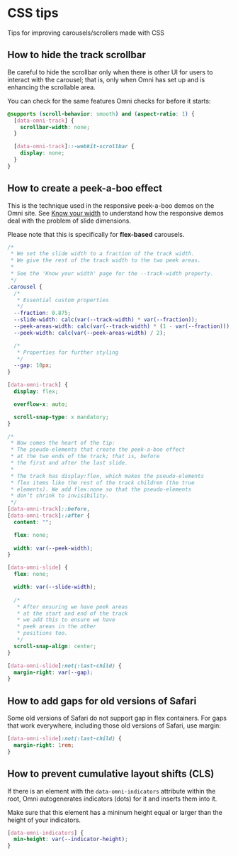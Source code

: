 
CSS tips
================================================================================

Tips for improving carousels/scrollers made with CSS


How to hide the track scrollbar
----------------------------------------

Be careful to hide the scrollbar only when there is other UI
for users to interact with the carousel; that is, only when
Omni has set up and is enhancing the scrollable area.

You can check for the same features Omni checks for before it starts:

```css
@supports (scroll-behavior: smooth) and (aspect-ratio: 1) {
  [data-omni-track] {
    scrollbar-width: none;
  }

  [data-omni-track]::-webkit-scrollbar {
    display: none;
  }
}
```


How to create a peek-a-boo effect
----------------------------------------

This is the technique used in the responsive peek-a-boo demos on the Omni site.
See [Know your width](css-tips-know-your-width.md) to understand how the
responsive demos deal with the problem of slide dimensions.

Please note that this is specifically for **flex-based** carousels.

```css
/*
 * We set the slide width to a fraction of the track width.
 * We give the rest of the track width to the two peek areas.
 *
 * See the 'Know your width' page for the --track-width property.
 */
.carousel {
  /*
   * Essential custom properties
   */
  --fraction: 0.875;
  --slide-width: calc(var(--track-width) * var(--fraction));
  --peek-areas-width: calc(var(--track-width) * (1 - var(--fraction)));
  --peek-width: calc(var(--peek-areas-width) / 2);

  /*
   * Properties for further styling
   */
  --gap: 10px;
}

[data-omni-track] {
  display: flex;

  overflow-x: auto;

  scroll-snap-type: x mandatory;
}

/*
 * Now comes the heart of the tip:
 * The pseudo-elements that create the peek-a-boo effect
 * at the two ends of the track; that is, before
 * the first and after the last slide.
 *
 * The track has display:flex, which makes the pseudo-elements
 * flex items like the rest of the track children (the true
 * elements). We add flex:none so that the pseudo-elements
 * don’t shrink to invisibility.
 */
[data-omni-track]::before,
[data-omni-track]::after {
  content: "";

  flex: none;
  
  width: var(--peek-width);
}

[data-omni-slide] {
  flex: none;

  width: var(--slide-width);
  
  /*
   * After ensuring we have peek areas
   * at the start and end of the track
   * we add this to ensure we have
   * peek areas in the other
   * positions too.
   */
  scroll-snap-align: center;
}

[data-omni-slide]:not(:last-child) {
  margin-right: var(--gap);
}
```


How to add gaps for old versions of Safari
----------------------------------------

Some old versions of Safari do not support gap in flex containers.
For gaps that work everywhere, including those old versions of Safari,
use margin:

```css
[data-omni-slide]:not(:last-child) {
  margin-right: 1rem;
}
```


How to prevent cumulative layout shifts (CLS)
----------------------------------------

If there is an element with the `data-omni-indicators` attribute within the root,
Omni autogenerates indicators (dots) for it and inserts them into it.

Make sure that this element has a mininum height equal or larger than
the height of your indicators.

```css
[data-omni-indicators] {
  min-height: var(--indicator-height);
}
```
